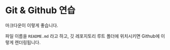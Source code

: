 # Git & Github 연습

마크다운이 이렇게 좋습니다.



파일 이름을 `README.md` 라고 하고, 깃 레포지토리 루트 폴더에 위치시키면 Github에 이렇게 렌더링됩니다.